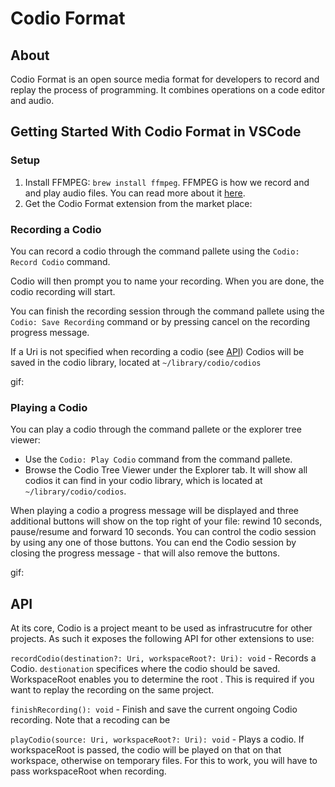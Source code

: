 # Codio Format

## About
Codio Format is an open source media format for developers to record and replay the process of programming. It combines operations on a code editor and audio.

## Getting Started With Codio Format in VSCode

### Setup

1) Install FFMPEG: `brew install ffmpeg`.
    FFMPEG is how we record and and play audio files. You can read more about it [here](https://www.ffmpeg.org/).
2) Get the Codio Format extension from the market place:

### Recording a Codio

You can record a codio through the command pallete using the `Codio: Record Codio` command.

Codio will then prompt you to name your recording. When you are done, the codio recording will start.

You can finish the recording session through the command pallete using the `Codio: Save Recording` command or by pressing cancel on the recording progress message.

If a Uri is not specified when recording a codio (see [API](#api)) Codios will be saved in the codio library, located at `~/library/codio/codios`

gif:

### Playing a Codio
You can play a codio through the command pallete or the explorer tree viewer:
-  Use the `Codio: Play Codio` command from the command pallete.
-  Browse the Codio Tree Viewer under the Explorer tab. It will show all codios it can find in your codio library, which is located at `~/library/codio/codios`.

When playing a codio a progress message will be displayed and three additional buttons will show on the top right of your file: rewind 10 seconds, pause/resume and forward 10 seconds. You can control the codio session by using any one of those buttons. You can end the Codio session by closing the progress message - that will also remove the buttons.

gif:

## API

At its core, Codio is a project meant to be used as infrastrucutre for other projects. As such it exposes the following API for other extensions to use:

`recordCodio(destination?: Uri, workspaceRoot?: Uri): void` - Records a Codio. `destionation` specifices where the codio should be saved. WorkspaceRoot enables you to determine the root . This is required if you want to replay the recording on the same project.

`finishRecording(): void` - Finish and save the current ongoing Codio recording. Note that a recoding can be

`playCodio(source: Uri, workspaceRoot?: Uri): void` - Plays a codio. If workspaceRoot is passed, the codio will be played on that on that workspace, otherwise on temporary files. For this to work, you will have to pass workspaceRoot when recording.


